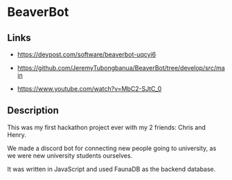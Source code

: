 # BeaverBot

## Links

- <https://devpost.com/software/beaverbot-uqcyi6>

- <https://github.com/JeremyTubongbanua/BeaverBot/tree/develop/src/main>

- <https://www.youtube.com/watch?v=MbC2-SJtC_0>  

## Description

This was my first hackathon project ever with my 2 friends: Chris and Henry.

We made a discord bot for connecting new people going to university, as we were new university students ourselves.

It was written in JavaScript and used FaunaDB as the backend database.
